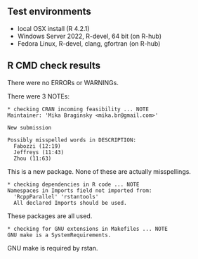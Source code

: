 ## Test environments
- local OSX install (R 4.2.1)
- Windows Server 2022, R-devel, 64 bit (on R-hub)
- Fedora Linux, R-devel, clang, gfortran (on R-hub)


## R CMD check results

There were no ERRORs or WARNINGs.

There were 3 NOTEs:

```
* checking CRAN incoming feasibility ... NOTE
Maintainer: 'Mika Braginsky <mika.br@gmail.com>'

New submission

Possibly misspelled words in DESCRIPTION:
  Fabozzi (12:19)
  Jeffreys (11:43)
  Zhou (11:63)
```

This is a new package. None of these are actually misspellings.


```
* checking dependencies in R code ... NOTE
Namespaces in Imports field not imported from:
  'RcppParallel' 'rstantools'
  All declared Imports should be used.
```

These packages are all used.


```
* checking for GNU extensions in Makefiles ... NOTE
GNU make is a SystemRequirements.
```

GNU make is required by rstan.
